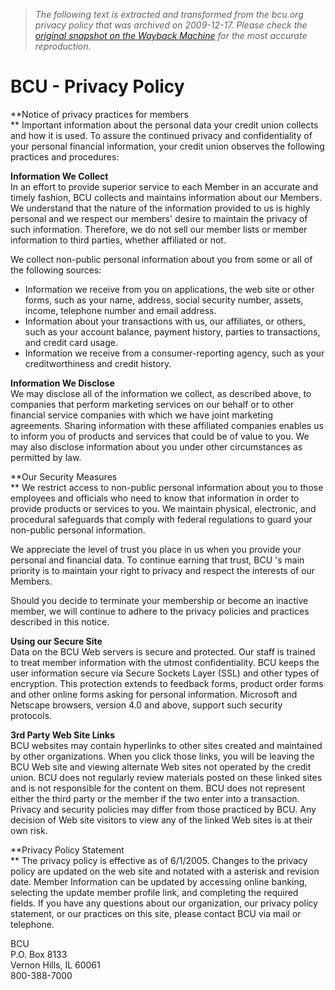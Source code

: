 > *The following text is extracted and transformed from the bcu.org privacy policy that was archived on 2009-12-17. Please check the [original snapshot on the Wayback Machine](https://web.archive.org/web/20091217100917id_/http%3A//www.bcu.org/PrivacyPolicy.aspx) for the most accurate reproduction.*

# BCU - Privacy Policy

**Notice of privacy practices for members  
** Important information about the personal data your credit union collects and how it is used. To assure the continued privacy and confidentiality of your personal financial information, your credit union observes the following practices and procedures:

**Information We Collect**  
In an effort to provide superior service to each Member in an accurate and timely fashion, BCU collects and maintains information about our Members. We understand that the nature of the information provided to us is highly personal and we respect our members' desire to maintain the privacy of such information. Therefore, we do not sell our member lists or member information to third parties, whether affiliated or not.

We collect non-public personal information about you from some or all of the following sources:

  * Information we receive from you on applications, the web site or other forms, such as your name, address, social security number, assets, income, telephone number and email address.
  * Information about your transactions with us, our affiliates, or others, such as your account balance, payment history, parties to transactions, and credit card usage.
  * Information we receive from a consumer-reporting agency, such as your creditworthiness and credit history. 



**Information We Disclose**  
We may disclose all of the information we collect, as described above, to companies that perform marketing services on our behalf or to other financial service companies with which we have joint marketing agreements. Sharing information with these affiliated companies enables us to inform you of products and services that could be of value to you. We may also disclose information about you under other circumstances as permitted by law.

**Our Security Measures  
** We restrict access to non-public personal information about you to those employees and officials who need to know that information in order to provide products or services to you. We maintain physical, electronic, and procedural safeguards that comply with federal regulations to guard your non-public personal information.

We appreciate the level of trust you place in us when you provide your personal and financial data. To continue earning that trust, BCU 's main priority is to maintain your right to privacy and respect the interests of our Members.

Should you decide to terminate your membership or become an inactive member, we will continue to adhere to the privacy policies and practices described in this notice.

**Using our Secure Site**  
Data on the BCU Web servers is secure and protected. Our staff is trained to treat member information with the utmost confidentiality. BCU keeps the user information secure via Secure Sockets Layer (SSL) and other types of encryption. This protection extends to feedback forms, product order forms and other online forms asking for personal information. Microsoft and Netscape browsers, version 4.0 and above, support such security protocols. 

**3rd Party Web Site Links**  
BCU websites may contain hyperlinks to other sites created and maintained by other organizations. When you click those links, you will be leaving the BCU Web site and viewing alternate Web sites not operated by the credit union. BCU does not regularly review materials posted on these linked sites and is not responsible for the content on them. BCU does not represent either the third party or the member if the two enter into a transaction. Privacy and security policies may differ from those practiced by BCU. Any decision of Web site visitors to view any of the linked Web sites is at their own risk.

**Privacy Policy Statement  
** The privacy policy is effective as of 6/1/2005. Changes to the privacy policy are updated on the web site and notated with a asterisk and revision date. Member Information can be updated by accessing online banking, selecting the update member profile link, and completing the required fields. If you have any questions about our organization, our privacy policy statement, or our practices on this site, please contact BCU via mail or telephone.

BCU  
P.O. Box 8133  
Vernon Hills, IL 60061  
800-388-7000
